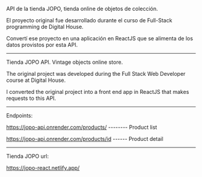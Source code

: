 API de la tienda JOPO, tienda online de objetos de colección.

El proyecto original fue desarrollado durante el curso de Full-Stack programming de Digital House.

Convertí ese proyecto en una aplicación en ReactJS que se alimenta de los datos provistos por esta API.

--------------

Tienda JOPO API. Vintage objects online store.

The original project was developed during the Full Stack Web Developer course at Digital House.

I converted the original project into a front end app in ReactJS that makes requests to this API.

-------------------------------------------------------------------------------------------------

Endpoints:

https://jopo-api.onrender.com/products/  -------- Product list

https://jopo-api.onrender.com/products/id  ------ Product detail

-------------------------------------------------------------------------------------------------

Tienda JOPO url:

https://jopo-react.netlify.app/

